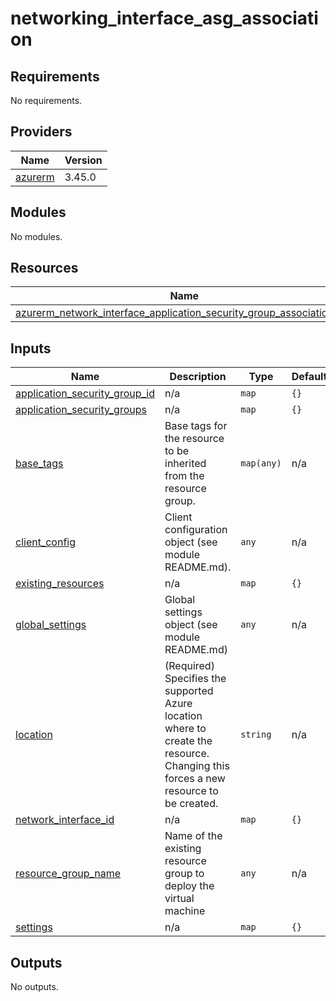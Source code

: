 # networking_interface_asg_association

<!-- BEGINNING OF PRE-COMMIT-TERRAFORM DOCS HOOK -->
## Requirements

No requirements.

## Providers

| Name | Version |
|------|---------|
| <a name="provider_azurerm"></a> [azurerm](#provider\_azurerm) | 3.45.0 |

## Modules

No modules.

## Resources

| Name | Type |
|------|------|
| [azurerm_network_interface_application_security_group_association.asg](https://registry.terraform.io/providers/hashicorp/azurerm/latest/docs/resources/network_interface_application_security_group_association) | resource |

## Inputs

| Name | Description | Type | Default | Required |
|------|-------------|------|---------|:--------:|
| <a name="input_application_security_group_id"></a> [application\_security\_group\_id](#input\_application\_security\_group\_id) | n/a | `map` | `{}` | no |
| <a name="input_application_security_groups"></a> [application\_security\_groups](#input\_application\_security\_groups) | n/a | `map` | `{}` | no |
| <a name="input_base_tags"></a> [base\_tags](#input\_base\_tags) | Base tags for the resource to be inherited from the resource group. | `map(any)` | n/a | yes |
| <a name="input_client_config"></a> [client\_config](#input\_client\_config) | Client configuration object (see module README.md). | `any` | n/a | yes |
| <a name="input_existing_resources"></a> [existing\_resources](#input\_existing\_resources) | n/a | `map` | `{}` | no |
| <a name="input_global_settings"></a> [global\_settings](#input\_global\_settings) | Global settings object (see module README.md) | `any` | n/a | yes |
| <a name="input_location"></a> [location](#input\_location) | (Required) Specifies the supported Azure location where to create the resource. Changing this forces a new resource to be created. | `string` | n/a | yes |
| <a name="input_network_interface_id"></a> [network\_interface\_id](#input\_network\_interface\_id) | n/a | `map` | `{}` | no |
| <a name="input_resource_group_name"></a> [resource\_group\_name](#input\_resource\_group\_name) | Name of the existing resource group to deploy the virtual machine | `any` | n/a | yes |
| <a name="input_settings"></a> [settings](#input\_settings) | n/a | `map` | `{}` | no |

## Outputs

No outputs.
<!-- END OF PRE-COMMIT-TERRAFORM DOCS HOOK -->
